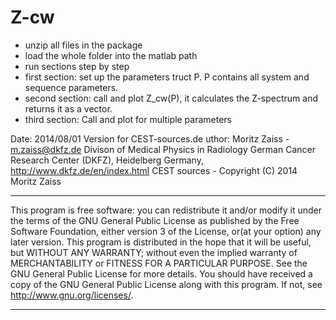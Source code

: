 Z-cw
============

- unzip all files in the package
- load the whole folder into the matlab path
- run sections step by step
- first section: set up the parameters truct P. P contains all system and sequence parameters.
- second section: call and plot Z_cw(P), it calculates the Z-spectrum and returns it as a vector.
- third section: Call and plot for multiple parameters


Date: 2014/08/01 
Version for CEST-sources.de
uthor: Moritz Zaiss  - m.zaiss@dkfz.de
Divison of Medical Physics in Radiology
German Cancer Research Center (DKFZ), Heidelberg Germany, http://www.dkfz.de/en/index.html
 CEST sources - Copyright (C) 2014  Moritz Zaiss
**********************************
This program is free software: you can redistribute it and/or modify it under the terms of the GNU General Public License as published by
the Free Software Foundation, either version 3 of the License, or(at your option) any later version.
This program is distributed in the hope that it will be useful, but WITHOUT ANY WARRANTY; without even the implied warranty of
 MERCHANTABILITY or FITNESS FOR A PARTICULAR PURPOSE.  See the GNU General Public License for more details.
 You should have received a copy of the GNU General Public License along with this program.  If not, see <http://www.gnu.org/licenses/>.
 **********************************

